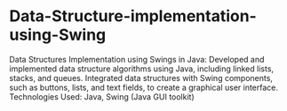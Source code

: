 # Data-Structure-implementation-using-Swing
Data Structures Implementation using Swings in Java:          Developed and implemented data structure algorithms using Java, including linked lists, stacks, and queues. Integrated data structures with Swing components, such as buttons, lists, and text fields, to create a graphical user interface.  Technologies Used: Java, Swing (Java GUI toolkit)
